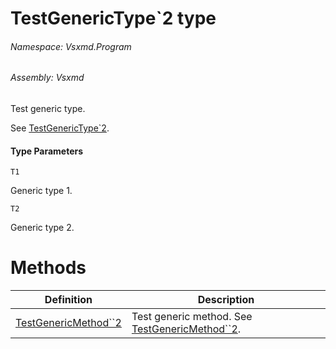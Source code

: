 <a name='T-Vsxmd-Program-TestGenericType`2'></a>
# TestGenericType\`2 type

###### Namespace:  Vsxmd.Program

###### Assembly:  Vsxmd

Test generic type.

See [TestGenericType\`2](/Vsxmd.Program.TestGenericType`2.md/#T-Vsxmd-Program-TestGenericType`2).

#### Type Parameters

`T1`  

Generic type 1.

`T2`  

Generic type 2.

# Methods

| Definition | Description |
|-|-|
| [TestGenericMethod\`\`2](/Vsxmd.Program.TestGenericType`2.md/#M-Vsxmd-Program-TestGenericType`2-TestGenericMethod``2) | Test generic method.  See [TestGenericMethod\`\`2](/Vsxmd.Program.TestGenericType`2.md/#M-Vsxmd-Program-TestGenericType`2-TestGenericMethod``2). |
